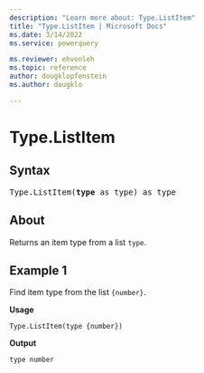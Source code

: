```yaml
---
description: "Learn more about: Type.ListItem"
title: "Type.ListItem | Microsoft Docs"
ms.date: 3/14/2022
ms.service: powerquery

ms.reviewer: ehvonleh
ms.topic: reference
author: dougklopfenstein
ms.author: dougklo

---
```

# Type.ListItem

## Syntax

<pre>
Type.ListItem(<b>type</b> as type) as type
</pre>
  
## About

Returns an item type from a list `type`.

## Example 1

Find item type from the list `{number}`.

**Usage**

```powerquery-m
Type.ListItem(type {number})
```

**Output**

`type number`
